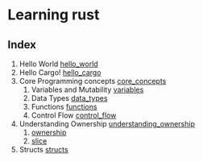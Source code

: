 # Learning rust

## Index

1. Hello World [hello_world](./hello_world/)
2. Hello Cargo! [hello_cargo](./hello_cargo/)
3. Core Programming concepts [core_concepts](./core_concepts/core_concepts.md)
    1. Variables and Mutability [variables](./core_concepts/variables/)
    2. Data Types [data_types](./core_concepts/data_types/)
    3. Functions [functions](./core_concepts/functions/)
    4. Control Flow [control_flow](./core_concepts/control_flow/)
4. Understanding Ownership [understanding_ownership](./unerstanding_ownership/unerstanding_ownership.md)
    1. [ownership](./unerstanding_ownership/ownership/)
    2. [slice](./unerstanding_ownership/slice/)
5. Structs [structs](./structs/structs.md)
